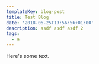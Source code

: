 ```yaml
---
templateKey: blog-post
title: Test Blog
date: '2018-06-25T13:56:56+01:00'
description: asdf asdf asdf 2
tags:
  - a
---
```

Here's some text.
